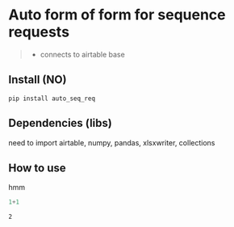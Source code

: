 # Auto form of form for sequence requests
> * connects to airtable base


## Install (NO)

`pip install auto_seq_req`

## Dependencies (libs)

need to import
airtable, numpy, pandas, xlsxwriter, collections

## How to use

hmm

```python
1+1
```




    2


